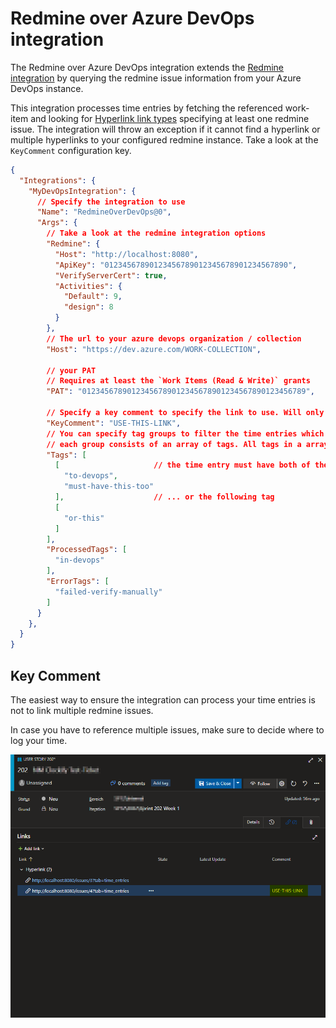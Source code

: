 # Redmine over Azure DevOps integration

The Redmine over Azure DevOps integration extends the [Redmine integration](./redmine-0.md) by querying the redmine issue information from your Azure DevOps instance.

This integration processes time entries by fetching the referenced work-item and looking for [Hyperlink link types](https://docs.microsoft.com/en-us/azure/devops/boards/queries/link-type-reference?view=azure-devops#hyperlink-link-type) specifying at least one redmine issue. The integration will throw an exception if it cannot find a hyperlink or multiple hyperlinks to your configured redmine instance. Take a look at the `KeyComment` configuration key.

```json
{
  "Integrations": {
    "MyDevOpsIntegration": {
      // Specify the integration to use
      "Name": "RedmineOverDevOps@0",
      "Args": {
        // Take a look at the redmine integration options
        "Redmine": {
          "Host": "http://localhost:8080",
          "ApiKey": "01234567890123456789012345678901234567890",
          "VerifyServerCert": true,
          "Activities": {
            "Default": 9,
            "design": 8
          }
        },
        // The url to your azure devops organization / collection
        "Host": "https://dev.azure.com/WORK-COLLECTION",

        // your PAT
        // Requires at least the `Work Items (Read & Write)` grants
        "PAT": "01234567890123456789012345678901234567890123456789",

        // Specify a key comment to specify the link to use. Will only be used if there's more than one matching hyperlink
        "KeyComment": "USE-THIS-LINK",
        // You can specify tag groups to filter the time entries which this integration should process
        // each group consists of an array of tags. All tags in a array must match. Groups are `OR` combined.
        "Tags": [
          [                     // the time entry must have both of these tags
            "to-devops",            
            "must-have-this-too"
          ],                    // ... or the following tag
          [
            "or-this"
          ]
        ],
        "ProcessedTags": [
          "in-devops"
        ],
        "ErrorTags": [
          "failed-verify-manually"
        ]
      }
    },
  }
}
```

## Key Comment

The easiest way to ensure the integration can process your time entries is not to link multiple redmine issues.

In case you have to reference multiple issues, make sure to decide where to log your time.

![key comment to specify redmine issue id to resolve](../images/azdo-key-comment.png)
